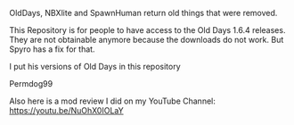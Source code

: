 OldDays, NBXlite and SpawnHuman return old things that were removed.

This Repository is for people to have access to the Old Days 1.6.4 releases.
They are not obtainable anymore because the downloads do not work.
But Spyro has a fix for that.

I put his versions of Old Days in this repository

Permdog99

Also here is a mod review I did on my YouTube Channel: https://youtu.be/NuOhX0IOLaY